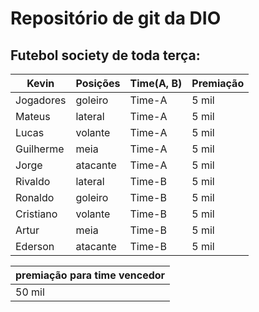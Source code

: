 # Repositório de git da DIO
## Futebol society de toda terça:

| Kevin     | Posições | Time(A, B) | Premiação |
| --------- | -------- | ---------- | --------- |
| Jogadores | goleiro  | Time-A     | 5 mil     |
| Mateus    | lateral  | Time-A     | 5 mil     |
| Lucas     | volante  | Time-A     | 5 mil     |
| Guilherme | meia     | Time-A     | 5 mil     |
| Jorge     | atacante | Time-A     | 5 mil     |
| Rivaldo   | lateral  | Time-B     | 5 mil     |
| Ronaldo   | goleiro  | Time-B     | 5 mil     |
| Cristiano | volante  | Time-B     | 5 mil     |
| Artur     | meia     | Time-B     | 5 mil     |
| Ederson   | atacante | Time-B     | 5 mil     |

| premiação para  time vencedor |
| ----------------------------- |
| 50 mil                        |


